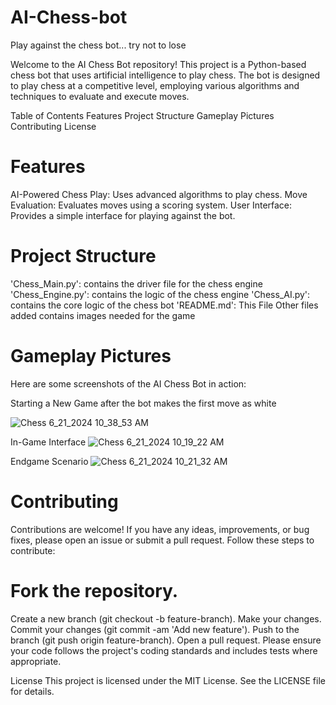 # AI-Chess-bot
Play against the chess bot... try not to lose

Welcome to the AI Chess Bot repository! This project is a Python-based chess bot that uses artificial intelligence to play chess. The bot is designed to play chess at a competitive level, employing various algorithms and techniques to evaluate and execute moves.

Table of Contents
  Features
  Project Structure
  Gameplay Pictures
  Contributing
  License
  
# Features
AI-Powered Chess Play: Uses advanced algorithms to play chess.
Move Evaluation: Evaluates moves using a scoring system.
User Interface: Provides a simple interface for playing against the bot.

# Project Structure
  'Chess_Main.py': contains the driver file for the chess engine
  'Chess_Engine.py': contains the logic of the chess engine
  'Chess_AI.py': contains the core logic of the chess bot
  'README.md': This File
  Other files added contains images needed for the game

# Gameplay Pictures
Here are some screenshots of the AI Chess Bot in action:

Starting a New Game after the bot makes the first move as white

![Chess 6_21_2024 10_38_53 AM](https://github.com/Bakri-Igtm/AI-Chess-bot/assets/127239177/b08b4ea0-2cde-4e7f-a3d0-0274cca98c2f)


In-Game Interface
![Chess 6_21_2024 10_19_22 AM](https://github.com/Bakri-Igtm/AI-Chess-bot/assets/127239177/27f0a6fb-bb5e-4392-939d-3ee3e6b8f85a)


Endgame Scenario
![Chess 6_21_2024 10_21_32 AM](https://github.com/Bakri-Igtm/AI-Chess-bot/assets/127239177/d1ea1e83-df58-4c72-8ecc-4cb307e9ab38)

# Contributing
Contributions are welcome! If you have any ideas, improvements, or bug fixes, please open an issue or submit a pull request. Follow these steps to contribute:

# Fork the repository.
  Create a new branch (git checkout -b feature-branch).
  Make your changes.
  Commit your changes (git commit -am 'Add new feature').
  Push to the branch (git push origin feature-branch).
  Open a pull request.
  Please ensure your code follows the project's coding standards and includes tests where appropriate.

License
  This project is licensed under the MIT License. See the LICENSE file for details.


